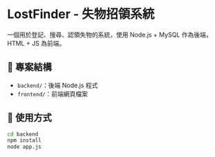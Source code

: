 # LostFinder - 失物招領系統

一個用於登記、搜尋、認領失物的系統，使用 Node.js + MySQL 作為後端，HTML + JS 為前端。

## 📁 專案結構

- `backend/`：後端 Node.js 程式
- `frontend/`：前端網頁檔案

## 🚀 使用方式

```bash
cd backend
npm install
node app.js
